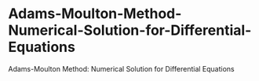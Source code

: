 # Adams-Moulton-Method-Numerical-Solution-for-Differential-Equations
Adams-Moulton Method: Numerical Solution for Differential Equations
